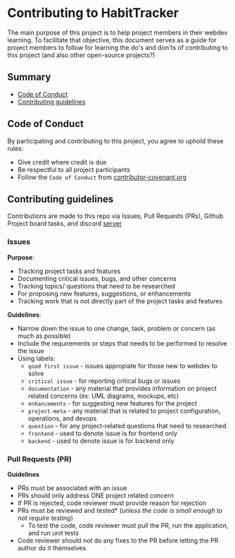 # Contributing to HabitTracker

The main purpose of this project is to help project members in their webdev learning. To facilitate that objective, this document serves as a guide for project members to follow for learning the do's and don'ts of contributing to this project (and also other open-source projects?)

## Summary

* [Code of Conduct](#code-of-conduct)
* [Contributing guidelines](#contributing-guidelines)

## Code of Conduct

By participating and contributing to this project, you agree to uphold these rules:

- Give credit where credit is due
- Be respectful to all project participants
- Follow the `Code of Conduct` from [contributor-covenant.org](https://www.contributor-covenant.org/version/1/4/code-of-conduct/)

## Contributing guidelines

Contributions are made to this repo via Issues, Pull Requests (PRs), Github Project board tasks, and discord [server](https://discord.gg/E4ADPxFYjg)

### Issues

**Purpose**:

- Tracking project tasks and features
- Documenting critical issues, bugs, and other concerns
- Tracking topics/ questions that need to be researched
- For proposing new features, suggestions, or enhancements
- Tracking work that is not directly part of the project tasks and features


**Guidelines**:

- Narrow down the issue to one change, task, problem or concern (as much as possible)
- Include the requirements or steps that needs to be performed to resolve the issue
- Using labels:
  - `good first issue` - issues appropiate for those new to webdev to solve
  - `critical issue`   - for reporting critical bugs or issues
  - `documentation`    - any material that provides information on project related concerns (ex: UML diagrams, mockups, etc)
  - `enhancements`     - for suggesting new features for the project
  - `project-meta`     - any material that is related to project configuration, operations, and devops
  - `question`         - for any project-related questions that need to researched
  - `frontend`         - used to denote issue is for frontend only
  - `backend`          - used to denote issue is for backend only

### Pull Requests (PR)

**Guidelines**
- PRs must be associated with an issue
- PRs should only address ONE project related concern
- If PR is rejected, code reviewer must provide reason for rejection
- PRs must be reviewed and tested* (*unless the code is small enough to not require testing*)
  - To test the code, code reviewer must pull the PR, run the application, and run unit tests
- Code reviewer should not do any fixes to the PR before letting the PR author do it themselves


 
